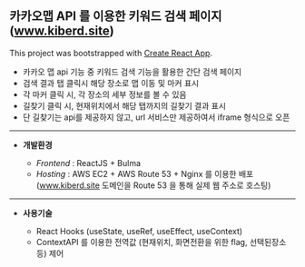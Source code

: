 ## 카카오맵 API 를 이용한 키워드 검색 페이지 (www.kiberd.site)

This project was bootstrapped with [Create React App](https://github.com/facebook/create-react-app).

* 카카오 맵 api 기능 중 키워드 검색 기능을 활용한 간단 검색 페이지
* 검색 결과 탭 클릭시 해당 장소로 맵 이동 및 마커 표시
* 각 마커 클릭 시, 각 장소의 세부 정보를 볼 수 있음
* 길찾기 클릭 시, 현재위치에서 해당 탭까지의 길찾기 결과 표시
* 단 길찾기는 api를 제공하지 않고, url 서비스만 제공하여서 iframe 형식으로 오픈

***

* **개발환경** 

  - *Frontend* :  ReactJS + Bulma
  - *Hosting* : AWS EC2 + AWS Route 53 + Nginx 를 이용한 배포 (www.kiberd.site 도메인을 Route 53 을 통해 실제 웹 주소로 호스팅)

*** 

* **사용기술** 

  - React Hooks (useState, useRef, useEffect, useContext)
  - ContextAPI 를 이용한 전역값 (현재위치, 화면전환을 위한 flag, 선택된장소 등) 제어



